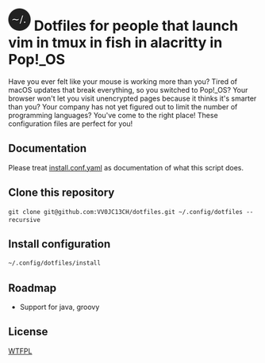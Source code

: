 # ![Logo](./dotfiles.png) Dotfiles for people that launch vim in tmux in fish in alacritty in Pop!\_OS

Have you ever felt like your mouse is working more than you? Tired of macOS updates that break everything, so you switched to Pop!\_OS? Your browser won't let you visit unencrypted pages because it thinks it's smarter than you? Your company has not yet figured out to limit the number of programming languages? You've come to the right place! These configuration files are perfect for you!

## Documentation

Please treat [install.conf.yaml](./install.conf.yaml) as documentation of what this script does.

## Clone this repository

```git
git clone git@github.com:VV0JC13CH/dotfiles.git ~/.config/dotfiles --recursive
```

## Install configuration

```bash
~/.config/dotfiles/install
```

## Roadmap

- Support for java, groovy

## License

[WTFPL](https://choosealicense.com/licenses/wtfpl/)
